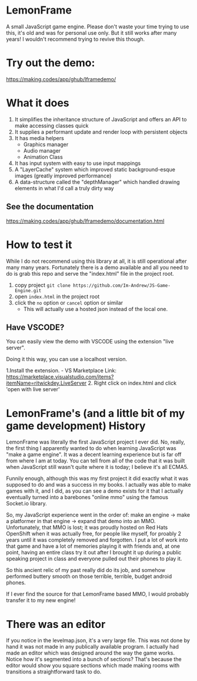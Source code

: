 # LemonFrame

A small JavaScript game engine. Please don't waste your time trying to use this, it's old 
and was for personal use only. But it still works after many years! I wouldn't recommend trying to revive this though.

# Try out the demo:
https://making.codes/app/ghub/lframedemo/


# What it does

1. It simplifies the inheritance structure of JavaScript and offers an API to make accessing classes quick
2. It supplies a performant update and render loop with persistent objects
3. It has media helpers
    - Graphics manager
    - Audio manager
    - Animation Class
4. It has input system with easy to use input mappings
5. A "LayerCache" system which improved static background-esque images (greatly improved performance)
6. A data-structure called the "depthManager" which handled drawing elements in what I'd call a truly dirty way

## See the documentation
https://making.codes/app/ghub/lframedemo/documentation.html

# How to test it

While I do not recommend using this library at all, it is still operational after many many years. 
Fortunately there is a demo available and all you need to do is grab this repo and serve the "index.html"
file in the project root.

1. copy project `git clone https://github.com/Im-Andrew/JS-Game-Engine.git`
2. open `index.html` in the project root
3. click the `no` option or `cancel` option or similar
    - This will actually use a hosted json instead of the local one.

## Have VSCODE? 
You can easily view the demo with VSCODE using the extension "live server".

Doing it this way, you can use a localhost version.

1.Install the extension.
    - VS Marketplace Link: https://marketplace.visualstudio.com/items?itemName=ritwickdey.LiveServer
2. Right click on index.html and click 'open with live server'


# LemonFrame's (and a little bit of my game development) History

LemonFrame was literally the first JavaScript project I ever did. No, really, the first
thing I apparently wanted to do when learning JavaScript was "make a game engine". It was
a decent learning experience but is far off from where I am at today. You can tell 
from all of the code that it was built when JavaScript still wasn't quite where it is
today; I believe it's all ECMA5. 

Funnily enough, although this was my first project it did exactly what it was supposed to 
do and was a success in my books. I actually was able to make games with it, and I did, as
you can see a demo exists for it that I actually eventually turned into a barebones "online mmo"
using the famous Socket.io library.

So, my JavaScript experience went in the order of: make an engine -> make a platformer in that engine
-> expand that demo into an MMO. Unfortunately, that MMO is lost; it was proudly hosted on Red Hats
OpenShift when it was actually free, for people like myself, for proably 2 years until it was completely
removed and forgotten. I put a lot of work into that game and have a lot of memories playing it with
friends and, at one point, having an entire class try it out after I brought it up during a
public speaking project in class and everyone pulled out their phones to play it. 

So this ancient relic of my past really did do its job, and somehow performed buttery smooth on those
terrible, terrible, budget android phones. 

If I ever find the source for that LemonFrame based MMO, I would probably transfer it to my new engine!

# There was an editor
If you notice in the levelmap.json, it's a very large file. This was not done by hand it was not made in
any publically available program. I actually had made an editor which was designed around the way the
game works. Notice how it's segmented into a bunch of sections? That's because the editor would show you square sections which made making rooms with transitions a straightforward task to do.
